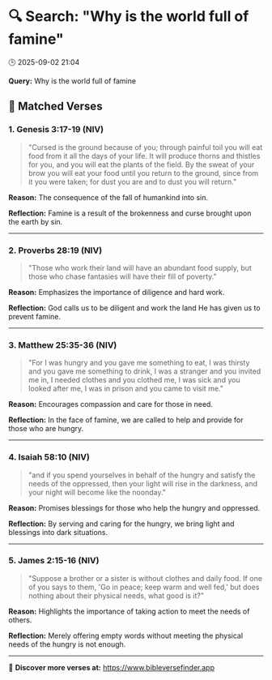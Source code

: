 # 🔍 Search: "Why is the world full of famine"
🕒 2025-09-02 21:04

**Query:** Why is the world full of famine

## 📖 Matched Verses

### 1. Genesis 3:17-19 (NIV)
> "Cursed is the ground because of you; through painful toil you will eat food from it all the days of your life. It will produce thorns and thistles for you, and you will eat the plants of the field. By the sweat of your brow you will eat your food until you return to the ground, since from it you were taken; for dust you are and to dust you will return."

**Reason:** The consequence of the fall of humankind into sin.

**Reflection:** Famine is a result of the brokenness and curse brought upon the earth by sin.

---

### 2. Proverbs 28:19 (NIV)
> "Those who work their land will have an abundant food supply, but those who chase fantasies will have their fill of poverty."

**Reason:** Emphasizes the importance of diligence and hard work.

**Reflection:** God calls us to be diligent and work the land He has given us to prevent famine.

---

### 3. Matthew 25:35-36 (NIV)
> "For I was hungry and you gave me something to eat, I was thirsty and you gave me something to drink, I was a stranger and you invited me in, I needed clothes and you clothed me, I was sick and you looked after me, I was in prison and you came to visit me."

**Reason:** Encourages compassion and care for those in need.

**Reflection:** In the face of famine, we are called to help and provide for those who are hungry.

---

### 4. Isaiah 58:10 (NIV)
> "and if you spend yourselves in behalf of the hungry and satisfy the needs of the oppressed, then your light will rise in the darkness, and your night will become like the noonday."

**Reason:** Promises blessings for those who help the hungry and oppressed.

**Reflection:** By serving and caring for the hungry, we bring light and blessings into dark situations.

---

### 5. James 2:15-16 (NIV)
> "Suppose a brother or a sister is without clothes and daily food. If one of you says to them, 'Go in peace; keep warm and well fed,' but does nothing about their physical needs, what good is it?"

**Reason:** Highlights the importance of taking action to meet the needs of others.

**Reflection:** Merely offering empty words without meeting the physical needs of the hungry is not enough.

---

🔗 **Discover more verses at:** https://www.bibleversefinder.app

